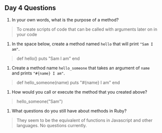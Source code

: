 ## Day 4 Questions

1. In your own words, what is the purpose of a method?
> To create scripts of code that can be called with arguments later on in your code

1. In the space below, create a method named `hello` that will print `"Sam I am"`.
> def hello()
>   puts "Sam I am"
> end

1. Create a method name `hello_someone` that takes an argument of `name` and prints `"#{name} I am"`.
> def hello_someone(name)
>   puts "#{name} I am"
> end

1. How would you call or execute the method that you created above?
> hello_someone("Sam")

1. What questions do you still have about methods in Ruby?
> They seem to be the equivalent of functions in Javascript and other languages. No questions currently.
